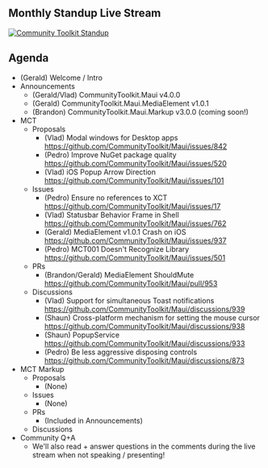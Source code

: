 ## Monthly Standup Live Stream

[![Community Toolkit Standup](https://user-images.githubusercontent.com/13558917/216424298-34e4f723-f8b1-4da1-89fe-fe2edb1ab626.png)](https://www.youtube.com/watch?v=jzk8uqBB9zo)

## Agenda

- (Gerald) Welcome / Intro
- Announcements
  - (Gerald/Vlad) CommunityToolkit.Maui v4.0.0
  - (Gerald) CommunityToolkit.Maui.MediaElement v1.0.1
  - (Brandon) CommunityToolkit.Maui.Markup v3.0.0 (coming soon!)
- MCT
  - Proposals
    - (Vlad) Modal windows for Desktop apps https://github.com/CommunityToolkit/Maui/issues/842
    - (Pedro) Improve NuGet package quality https://github.com/CommunityToolkit/Maui/issues/520
    - (Vlad) iOS Popup Arrow Direction https://github.com/CommunityToolkit/Maui/issues/101
  - Issues
    - (Pedro) Ensure no references to XCT https://github.com/CommunityToolkit/Maui/issues/17
    - (Vlad) Statusbar Behavior Frame in Shell https://github.com/CommunityToolkit/Maui/issues/762
    - (Gerald) MediaElement v1.0.1 Crash on iOS https://github.com/CommunityToolkit/Maui/issues/937
    - (Pedro) MCT001 Doesn't Recognize Library https://github.com/CommunityToolkit/Maui/issues/501
  - PRs
    - (Brandon/Gerald) MediaElement ShouldMute https://github.com/CommunityToolkit/Maui/pull/953
  - Discussions
    - (Vlad) Support for simultaneous Toast notifications https://github.com/CommunityToolkit/Maui/discussions/939
    - (Shaun) Cross-platform mechanism for setting the mouse cursor  https://github.com/CommunityToolkit/Maui/discussions/938
    - (Shaun) PopupService https://github.com/CommunityToolkit/Maui/discussions/933
    - (Pedro) Be less aggressive disposing controls https://github.com/CommunityToolkit/Maui/discussions/873
- MCT Markup
  - Proposals
    - (None)
  - Issues
    - (None)
  - PRs
    - (Included in Announcements)
  - Discussions
- Community Q+A
  - We'll also read + answer questions in the comments during the live stream when not speaking / presenting!